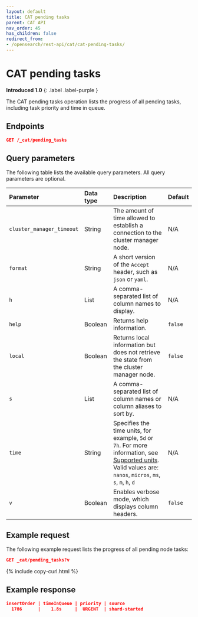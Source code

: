 ```yaml
---
layout: default
title: CAT pending tasks
parent: CAT API
nav_order: 45
has_children: false
redirect_from:
- /opensearch/rest-api/cat/cat-pending-tasks/
---
```


# CAT pending tasks
**Introduced 1.0**
{: .label .label-purple }

The CAT pending tasks operation lists the progress of all pending tasks, including task priority and time in queue.


<!-- spec_insert_start
api: cat.pending_tasks
component: endpoints
-->

## Endpoints
```json
GET /_cat/pending_tasks
```

<!-- spec_insert_end -->


<!-- spec_insert_start
api: cat.pending_tasks
component: query_parameters
columns: Parameter, Data type, Description, Default
include_deprecated: false
-->

## Query parameters

The following table lists the available query parameters. All query parameters are optional.

| Parameter | Data type | Description | Default |
| :--- | :--- | :--- | :--- |
| `cluster_manager_timeout` | String | The amount of time allowed to establish a connection to the cluster manager node. | N/A |
| `format` | String | A short version of the `Accept` header, such as `json` or `yaml`. | N/A |
| `h` | List | A comma-separated list of column names to display. | N/A |
| `help` | Boolean | Returns help information. | `false` |
| `local` | Boolean | Returns local information but does not retrieve the state from the cluster manager node. | `false` |
| `s` | List | A comma-separated list of column names or column aliases to sort by. | N/A |
| `time` | String | Specifies the time units, for example, `5d` or `7h`. For more information, see [Supported units](https://opensearch.org/docs/latest/api-reference/units/). <br> Valid values are: `nanos`, `micros`, `ms`, `s`, `m`, `h`, `d` | N/A |
| `v` | Boolean | Enables verbose mode, which displays column headers. | `false` |

<!-- spec_insert_end -->

## Example request

The following example request lists the progress of all pending node tasks:

```json
GET _cat/pending_tasks?v
```
{% include copy-curl.html %}

## Example response

```json
insertOrder | timeInQueue | priority | source
  1786      |    1.8s     |  URGENT  | shard-started
```
